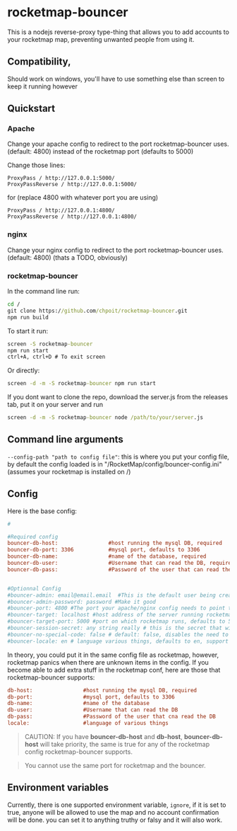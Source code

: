 # rocketmap-bouncer
This is a nodejs reverse-proxy type-thing that allows you to add accounts to your rocketmap map, preventing unwanted people from using it.

## Compatibility,
Should work on windows, you'll have to use something else than screen to keep it running however

## Quickstart

### Apache
Change your apache config to redirect to the port rocketmap-bouncer uses. (default: 4800) instead of the rocketmap port (defaults to 5000)

Change those lines:
````
ProxyPass / http://127.0.0.1:5000/
ProxyPassReverse / http://127.0.0.1:5000/
````
for (replace 4800 with whatever port you are using)
````
ProxyPass / http://127.0.0.1:4800/
ProxyPassReverse / http://127.0.0.1:4800/
````

### nginx
Change your nginx config to redirect to the port rocketmap-bouncer uses. (default: 4800)
(thats a TODO, obviously)

### rocketmap-bouncer

In the command line run: 
````cmd
cd /
git clone https://github.com/chpoit/rocketmap-bouncer.git
npm run build
````
To start it run: 
````cmd
screen -S rocketmap-bouncer
npm run start
ctrl+A, ctrl+D # To exit screen
````
Or directly:
````cmd
screen -d -m -S rocketmap-bouncer npm run start
````


If you dont want to clone the repo, download the server.js from the releases tab, put it on your server and run
````cmd
screen -d -m -S rocketmap-bouncer node /path/to/your/server.js
````

## Command line arguments
`--config-path "path to config file"`: this is where you put your config file,
by default the config loaded is in "/RocketMap/config/bouncer-config.ini" (assumes your rocketmap is installed on /)

## Config

Here is the base config:

```` ini
#

#Required config
bouncer-db-host:                #host running the mysql DB, required     
bouncer-db-port: 3306           #mysql port, defaults to 3306      
bouncer-db-name:                #name of the database, required
bouncer-db-user:                #Username that can read the DB, required
bouncer-db-pass:                #Password of the user that can read the DB, required


#Optionnal Config
#bouncer-admin: email@email.email  #This is the default user being created
#bouncer-admin-password: password #Make it good
#bouncer-port: 4800 #The port your apache/nginx config needs to point to, defaults to 4800
#bouncer-target: localhost #host address of the server running rocketmap, defaults to localhost
#bouncer-target-port: 5000 #port on which rocketmap runs, defaults to 5000
#bouncer-session-secret: any string really # this is the secret that wil be used to create the sessions for the users, set to a random string or leave empty. Do not use '#''s in the string, anytihng after will be treated as a comment. Try to have it be really long, you can use a password generator Example: "XCt%AJIZbAHT^6mS4jo9"
#bouncer-no-special-code: false # default: false, disables the need to have a code to create an account
#bouncer-locale: en # language various things, defaults to en, support fr and en right now.
````

In theory, you could put it in the same config file as rocketmap, however, rocketmap panics when there are unknown items in the config.
If you become able to add extra stuff in the rocketmap conf, here are those that rocketmap-bouncer supports:
```` ini
db-host:                #host running the mysql DB, required     
db-port:                #mysql port, defaults to 3306      
db-name:                #name of the database
db-user:                #Username that can read the DB
db-pass:                #Password of the user that cna read the DB
locale:                 #language of various things
````
> CAUTION: If you have **bouncer-db-host** and **db-host**, **bouncer-db-host** will take priority, the same is true for any of the rocketmap config rocketmap-bouncer supports.

> You cannot use the same port for rocketmap and the bouncer.


## Environment variables

Currently, there is one supported environment variable, `ignore`, if it is set to true, anyone will be allowed to use the map and no account confirmation will be done. you can set it to anything truthy or falsy and it will also work.


